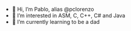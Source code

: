 - 👋 Hi, I’m Pablo, alias @pclorenzo
- 👀 I’m interested in ASM, C, C++, C# and Java
- 🌱 I’m currently learning to be a dad


<!---
pclorenzo/pclorenzo is a ✨ special ✨ repository because its `README.md` (this file) appears on your GitHub profile.
You can click the Preview link to take a look at your changes.
--->
